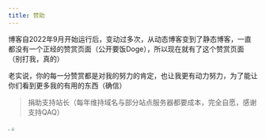 ```yaml
---
title: 赞助
---
```

博客自2022年9月开始运行后，变动过多次，从动态博客变到了静态博客，一直都没有一个正经的赞赏页面（公开要饭Doge），所以现在就有了这个赞赏页面（别打我，真的）

老实说，你的每一分赞赏都是对我的努力的肯定，也让我更有动力努力，为了能让你们看到更多我的有用的东西（确信）

> 捐助支持站长（每年维持域名与部分站点服务器都要成本，完全自愿，感谢支持QAQ）

<img src="https://www.takagi.icu/images/qude.png"  style="zoom: 18%;" />

<img src="https://npm.elemecdn.com/yzsong06@latest/source/image/Pay.png"  style="zoom: 33%;" />



